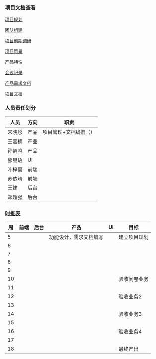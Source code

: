 ### 项目文档查看

[项目规划](https://system-design2019.github.io/files/About)

[团队组建](https://system-design2019.github.io/files/Team_profile)

[项目前期调研](https://system-design2019.github.io/files/Investigation)

[项目愿景](https://system-design2019.github.io/files/Vison)

[产品特性](https://system-design2019.github.io/files/Product_Backlog)

[会议记录](https://system-design2019.github.io/files/Meeting_record)

[产品需求文档](https://shimo.im/docs/1Eaaby4ENIMhwtyK/)

[项目文档](https://shimo.im/docs/BswWTJtBJkox7Wd0/)

### 人员责任划分

| 人员   | 方向 | 职责                  |
| ------ | ---- | --------------------- |
| 宋晓彤 | 产品 | 项目管理+文档编撰（） |
| 王嘉楠 | 产品 |                       |
| 孙鹤鸣 | 产品 |                       |
| 邵星语 | UI   |                       |
| 叶梓豪 | 前端 |                       |
| 苏依晴 | 前端 |                       |
| 王建   | 后台 |                       |
| 郑超强 | 后台 |                       |

### [时推表](https://shimo.im/docs/mriG1uve9ngy0rRp/)

| 周   | 前端 | 后台 | 产品 | UI   | 目标         |
| ---- | ---- | ---- | ---- | ---- | ------------ |
| 5    |      |      | 功能设计，需求文档编写 |      | 建立项目规划 |
| 6    |      |      |      |      |              |
| 7    |      |      |      |      |              |
| 8    |      |      |      |      |              |
| 9    |      |      |      |      |              |
| 10   |      |      |      |      | 验收问卷业务 |
| 11   |      |      |      |      |              |
| 12   |      |      |      |      | 验收业务2    |
| 13   |      |      |      |      |              |
| 14   |      |      |      |      | 验收业务3    |
| 15   |      |      |      |      |              |
| 16   |      |      |      |      | 验收业务4    |
| 17   |      |      |      |      |              |
| 18   |      |      |      |      | 最终产出     |

